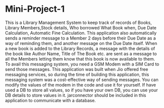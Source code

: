 # Mini-Project-1

This is a Library Management System to keep track of records of Books, Library Members,Stock details, Who borrowed What Book when, Due Date Calculation, Automatic Fine Calculation.
This application also automatically sends a reminder message to a Member 2 days before their Due Date as a way of reminding them, and another message on the Due Date itself. 
When a new book is added to the Library Records, a message with the details of the book like Author Name, Title of The Book etc. are sent as a message to all the Members letting them know that this book is now available to them.
To avail this messaging system, you need a GSM Modem with a SIM Card to send those messages. This application was built when Jio offered free messaging services, so during the time of building this application, this messaging system was a cost-effective way of sending messages.
You can modify the values of the modem in the code and use it for yourself.
If have used a DB to store all values, so if you have your own DB, you can use your DB details to store values in it. jarconnector should be included in this application to communicate with a database.
